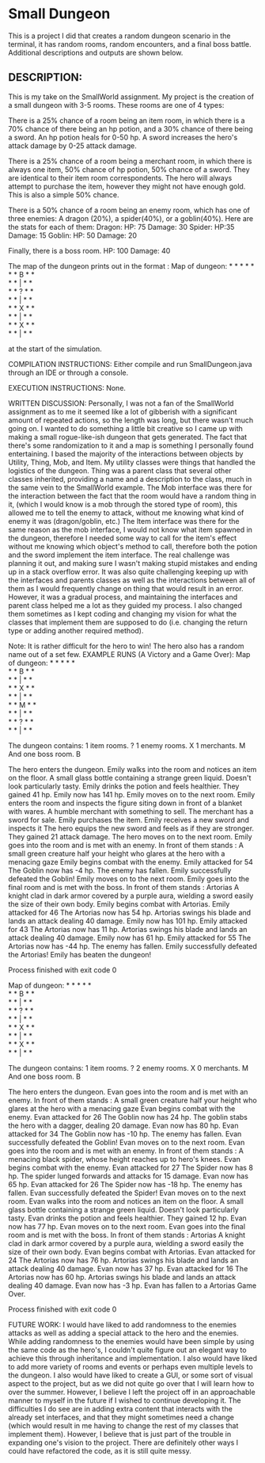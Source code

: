 # Small Dungeon
This is a project I did that creates a random dungeon scenario in the terminal, it has random rooms, random encounters, and a final boss battle. Additional descriptions and outputs are shown below.
## DESCRIPTION:
This is my take on the SmallWorld assignment.
My project is the creation of a small dungeon with 3-5 rooms.
These rooms are one of 4 types:

There is a 25% chance of a room being an item room, in which there is a 70% chance of there being an hp potion,
and a 30% chance of there being a sword.
An hp potion heals for 0-50 hp.
A sword increases the hero's attack damage by 0-25 attack damage.

There is a 25% chance of a room being a merchant room, in which there is always one item, 50% chance of hp potion,
50% chance of a sword. They are identical to their item room correspondents.
The hero will always attempt to purchase the item, however they might not
have enough gold. This is also a simple 50% chance.

There is a 50% chance of a room being an enemy room, which has one of three enemies: A dragon (20%), a spider(40%), or a goblin(40%).
Here are the stats for each of them:
Dragon: 
HP: 75
Damage: 30
Spider:
HP:35
Damage: 15
Goblin:
HP: 50
Damage: 20

Finally, there is a boss room.
HP: 100
Damage: 40

The map of the dungeon prints out in the format : 
Map of dungeon:
\* * * * *  
\* * B * *  
\* * | * *  
\* * ? * *  
\* * | * *  
\* * X * *  
\* * | * *  
\* * X * *  
\* * | * *  

at the start of the simulation.

COMPILATION INSTRUCTIONS:
Either compile and run SmallDungeon.java through an IDE or through a console.

EXECUTION INSTRUCTIONS:
None.

WRITTEN DISCUSSION:
Personally, I was not a fan of the SmallWorld assignment as to me it seemed like a lot of gibberish with a significant amount of repeated actions,
so the length was long, but there wasn't much going on. I wanted to do something a little bit creative so I came up with making a small rogue-like-ish
dungeon that gets generated. The fact that there's some randomization to it and a map is something I personally found entertaining.
I based the majority of the interactions between objects by Utility, Thing, Mob, and Item. My utility classes were things that handled the logistics of the 
dungeon. Thing was a parent class that several other classes inherited, providing a name and a description to the class, much in the same vein to the
SmallWorld example. The Mob interface was there for the interaction between the fact that the room would have a random thing in it, (which I would know
is a mob through the stored type of room), this allowed me to tell the enemy to attack, without me knowing what kind of enemy it was (dragon/goblin, etc.)
The Item interface was there for the same reason as the mob interface, I would not know what item spawned in the dungeon, therefore I needed some way
to call for the item's effect without me knowing which object's method to call, therefore both the potion and the sword implement the item interface.
The real challenge was planning it out, and making sure I wasn't making stupid mistakes and ending up in a stack overflow error. It was also quite challenging
keeping up with the interfaces and parents classes as well as the interactions between all of them as I would frequently change on thing that would result
in an error. However, it was a gradual process, and maintaining the interfaces and parent class helped me a lot as they guided my process. I also changed them
sometimes as I kept coding and changing my vision for what the classes that implement them are supposed to do (i.e. changing the return type or adding another
required method).

Note: It is rather difficult for the hero to win! The hero also has a random name out of a set few.
EXAMPLE RUNS (A Victory and a Game Over):
Map of dungeon:
\* * * * *  
\* * B * *  
\* * | * *  
\* * X * *   
\* * | * *   
\* * M * *   
\* * | * *   
\* * ? * *   
\* * | * *   

The dungeon contains: 
1 item rooms. ?
1 enemy rooms. X
1 merchants. M
And one boss room. B

The hero enters the dungeon.
Emily walks into the room and notices an item on the floor.
A small glass bottle containing a strange green liquid. Doesn't look particularly tasty.
Emily drinks the potion and feels healthier. They gained 41 hp.
Emily now has 141 hp.
Emily moves on to the next room.
Emily enters the room and inspects the figure siting down in front of a blanket with wares.
A humble merchant with something to sell.
The merchant has a sword for sale.
Emily purchases the item.
Emily receives a new sword and inspects it
The hero equips the new sword and feels as if they are stronger. They gained 21 attack damage.
The hero moves on to the next room.
Emily goes into the room and is met with an enemy. In front of them stands : A small green creature half your height who glares at the hero with a menacing gaze
Emily begins combat with the enemy.
Emily attacked for 54
The Goblin now has -4 hp.
The enemy has fallen. Emily successfully defeated the Goblin!
Emily moves on to the next room.
Emily goes into the final room and is met with the boss. In front of them stands : Artorias A knight clad in dark armor covered by a purple aura, wielding a sword easily the size of their own body.
Emily begins combat with Artorias.
Emily attacked for 46
The Artorias now has 54 hp.
Artorias swings his blade and lands an attack dealing 40 damage.
Emily now has 101 hp.
Emily attacked for 43
The Artorias now has 11 hp.
Artorias swings his blade and lands an attack dealing 40 damage.
Emily now has 61 hp.
Emily attacked for 55
The Artorias now has -44 hp.
The enemy has fallen. Emily successfully defeated the Artorias!
Emily has beaten the dungeon!

Process finished with exit code 0




Map of dungeon:
\* * * * *  
\* * B * *   
\* * | * *   
\* * ? * *   
\* * | * *   
\* * X * *   
\* * | * *   
\* * X * *   
\* * | * *   

The dungeon contains: 
1 item rooms. ?
2 enemy rooms. X
0 merchants. M
And one boss room. B

The hero enters the dungeon.
Evan goes into the room and is met with an enemy. In front of them stands : A small green creature half your height who glares at the hero with a menacing gaze
Evan begins combat with the enemy.
Evan attacked for 26
The Goblin now has 24 hp.
The goblin stabs the hero with a dagger, dealing 20 damage.
Evan now has 80 hp.
Evan attacked for 34
The Goblin now has -10 hp.
The enemy has fallen. Evan successfully defeated the Goblin!
Evan moves on to the next room.
Evan goes into the room and is met with an enemy. In front of them stands : A menacing black spider, whose height reaches up to hero's knees.
Evan begins combat with the enemy.
Evan attacked for 27
The Spider now has 8 hp.
The spider lunged forwards and attacks for 15 damage.
Evan now has 65 hp.
Evan attacked for 26
The Spider now has -18 hp.
The enemy has fallen. Evan successfully defeated the Spider!
Evan moves on to the next room.
Evan walks into the room and notices an item on the floor.
A small glass bottle containing a strange green liquid. Doesn't look particularly tasty.
Evan drinks the potion and feels healthier. They gained 12 hp.
Evan now has 77 hp.
Evan moves on to the next room.
Evan goes into the final room and is met with the boss. In front of them stands : Artorias A knight clad in dark armor covered by a purple aura, wielding a sword easily the size of their own body.
Evan begins combat with Artorias.
Evan attacked for 24
The Artorias now has 76 hp.
Artorias swings his blade and lands an attack dealing 40 damage.
Evan now has 37 hp.
Evan attacked for 16
The Artorias now has 60 hp.
Artorias swings his blade and lands an attack dealing 40 damage.
Evan now has -3 hp.
Evan has fallen to a Artorias
Game Over.

Process finished with exit code 0



FUTURE WORK:
I would have liked to add randomness to the enemies attacks as well as adding a special attack to the hero and the enemies. While adding randomness to the 
enemies would have been simple by using the same code as the hero's, I couldn't quite figure out an elegant way to achieve this through inheritance and implementation.
I also would have liked to add more variety of rooms and events or perhaps even multiple levels to the dungeon. I also would have liked to create a GUI, or some sort of visual
aspect to the project, but as we did not quite go over that I will learn how to over the summer.
However, I believe I left the project off in an approachable manner to myself in the future if I wished to continue
developing it. The difficulties I do see are in adding extra content that interacts with the already set interfaces, and that they might sometimes need a change (which would 
result in me having to change the rest of my classes that implement them). However, I believe that is just part of the trouble in expanding one's vision to the project.
There are definitely other ways I could have refactored the code, as it is still quite messy.
